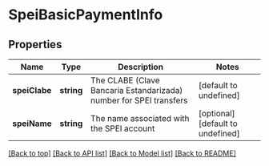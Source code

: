 # SpeiBasicPaymentInfo

## Properties

|Name | Type | Description | Notes|
|------------ | ------------- | ------------- | -------------|
|**speiClabe** | **string** | The CLABE (Clave Bancaria Estandarizada) number for SPEI transfers | [default to undefined]|
|**speiName** | **string** | The name associated with the SPEI account | [optional] [default to undefined]|




[[Back to top]](#) [[Back to API list]](../../README.md#documentation-for-api-endpoints) [[Back to Model list]](../../README.md#documentation-for-models) [[Back to README]](../../README.md)
